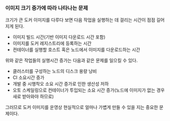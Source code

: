 ### 이미지 크기 증가에 따라 나타나는 문제
크기가 큰 도커 이미지를 다루다 보면 다음 작업을 실행하는 데 걸리는 시간이 점점 길어지게 된다.

- 이미지 빌드 시간(기반 이미지 다운로드 시간 포함)
- 이미지를 도커 레지스트리에 등록하는 시간
- 컨테이너를 실행할 호스트 혹은 노드에서 이미지를 다운로드하는 시간

위와 같은 작업들의 실행시간 증가는 다음과 같은 문제를 일으킬 수 있다.

- 클러스터를 구성하는 노드의 디스크 용량 낭비
- CI 소요시간 증가
- 개발 중 시행착오 소요 시간 증가로 인한 생산성 저하
- 오토 스케일링으로 컨테이너가 투입되는 소요 시간 증가(노드에 이미지가 없는 경우 새로 받아와야 하므로)

그러므로 도커 이미지를 운영상 현실적으로 얼마나 가볍게 만들 수 있을 지는 중요한 문제이다.
